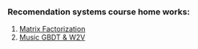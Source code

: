 ### Recomendation systems course home works:

01. [Matrix Factorization](home-works/Matrix-Factorization)
02. [Music GBDT & W2V](home-works/Music-WSDM)
